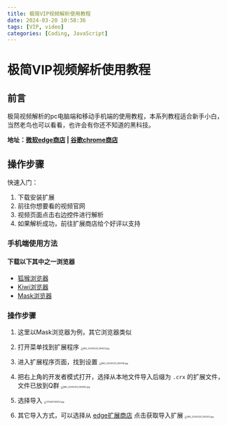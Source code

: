 ```yaml
---
title: 极简VIP视频解析使用教程
date: 2024-03-20 10:58:36
tags: [VIP, video]
categories: [Coding, JavaScript]
---
```


极简VIP视频解析使用教程
========================================

## 前言

极简视频解析的pc电脑端和移动手机端的使用教程，本系列教程适合新手小白，当然老鸟也可以看看，也许会有你还不知道的黑科技。

**地址：[微软edge商店](https://microsoftedge.microsoft.com/addons/detail/%E6%9E%81%E7%AE%80vip%E8%A7%86%E9%A2%91%E8%A7%A3%E6%9E%90/gbbbjenimajbhgeflnikgmmcfhbnngga?hl=zh-CN)  |  [谷歌chrome商店](https://chromewebstore.google.com/detail/%E6%9E%81%E7%AE%80vip%E8%A7%86%E9%A2%91%E8%A7%A3%E6%9E%90/gloimpghnmdnmenclkcbmjifpojoenng?hl=en&authuser=0)**

## 操作步骤

快速入门：

1. 下载安装扩展
2. 前往你想要看的视频官网
3. 视频页面点击右边控件进行解析
4. 如果解析成功，前往扩展商店给个好评以支持



### 手机端使用方法

#### 下载以下其中之一浏览器
- [狐猴浏览器](https://lemurbrowser.com/)
- [Kiwi浏览器](https://kiwibrowsercn.github.io/)
- [Mask浏览器](https://wap.maskbrowser.net/)

### 操作步骤
1. 这里以Mask浏览器为例，其它浏览器类似

2. 打开菜单找到扩展程序
   <img src="https://s2.loli.net/2024/03/20/NxQUcm8AK5O2ign.jpg" alt="IMG_20240320_084631.jpg" style="zoom:33%;" />

3. 进入扩展程序页面，找到设置
    <img src="https://s2.loli.net/2024/03/20/kIoMuDecSHRyqCJ.jpg" alt="IMG_20240320_084748.jpg" style="zoom:33%;" />

4. 把右上角的开发者模式打开，选择从本地文件导入后缀为 `.crx` 的扩展文件，文件已放到Q群
    <img src="https://s2.loli.net/2024/03/20/L9xI24fEJVhqKcW.jpg" alt="IMG_20240320_084902.jpg" style="zoom:33%;" />

5. 选择导入
    <img src="https://s2.loli.net/2024/03/20/zIcb9iHpgZoTlqM.jpg" alt="1710897391557.jpg" style="zoom:33%;" />

6. 其它导入方式，可以选择从 [edge扩展商店](https://microsoftedge.microsoft.com/addons/detail/%E6%9E%81%E7%AE%80vip%E8%A7%86%E9%A2%91%E8%A7%A3%E6%9E%90/gbbbjenimajbhgeflnikgmmcfhbnngga?hl=zh-CN) 点击获取导入扩展
    <img src="https://s2.loli.net/2024/03/20/6KRLn31JyzfqFBA.jpg" alt="IMG_20240320_093202.jpg" style="zoom:33%;" />

